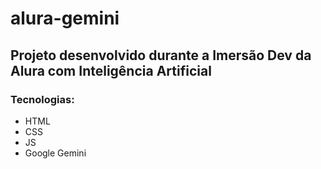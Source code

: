 # alura-gemini
## Projeto desenvolvido durante a Imersão Dev da Alura com Inteligência Artificial
### Tecnologias:
* HTML
* CSS
* JS
* Google Gemini
